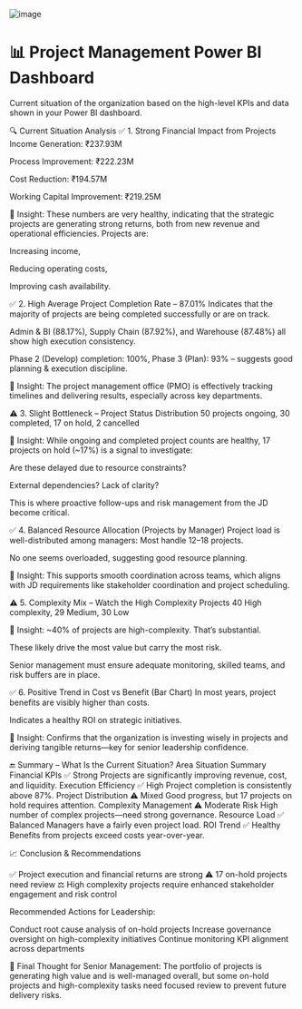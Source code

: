 ![image](https://github.com/user-attachments/assets/2788ee2d-a861-488a-994d-e69d0454398c)
# 📊 Project Management Power BI Dashboard

Current situation of the organization based on the high-level KPIs and data shown in your Power BI dashboard.

🔍 Current Situation Analysis
✅ 1. Strong Financial Impact from Projects
Income Generation: ₹237.93M

Process Improvement: ₹222.23M

Cost Reduction: ₹194.57M

Working Capital Improvement: ₹219.25M

📌 Insight:
These numbers are very healthy, indicating that the strategic projects are generating strong returns, both from new revenue and operational efficiencies. Projects are:

Increasing income,

Reducing operating costs,

Improving cash availability.

✅ 2. High Average Project Completion Rate – 87.01%
Indicates that the majority of projects are being completed successfully or are on track.

Admin & BI (88.17%), Supply Chain (87.92%), and Warehouse (87.48%) all show high execution consistency.

Phase 2 (Develop) completion: 100%, Phase 3 (Plan): 93% – suggests good planning & execution discipline.

📌 Insight:
The project management office (PMO) is effectively tracking timelines and delivering results, especially across key departments.

⚠️ 3. Slight Bottleneck – Project Status Distribution
50 projects ongoing, 30 completed, 17 on hold, 2 cancelled

📌 Insight:
While ongoing and completed project counts are healthy, 17 projects on hold (~17%) is a signal to investigate:

Are these delayed due to resource constraints?

External dependencies? Lack of clarity?

This is where proactive follow-ups and risk management from the JD become critical.

✅ 4. Balanced Resource Allocation (Projects by Manager)
Project load is well-distributed among managers: Most handle 12–18 projects.

No one seems overloaded, suggesting good resource planning.

📌 Insight:
This supports smooth coordination across teams, which aligns with JD requirements like stakeholder coordination and project scheduling.

⚠️ 5. Complexity Mix – Watch the High Complexity Projects
40 High complexity, 29 Medium, 30 Low

📌 Insight:
~40% of projects are high-complexity. That’s substantial.

These likely drive the most value but carry the most risk.

Senior management must ensure adequate monitoring, skilled teams, and risk buffers are in place.

✅ 6. Positive Trend in Cost vs Benefit (Bar Chart)
In most years, project benefits are visibly higher than costs.

Indicates a healthy ROI on strategic initiatives.

📌 Insight:
Confirms that the organization is investing wisely in projects and deriving tangible returns—key for senior leadership confidence.

🔚 Summary – What Is the Current Situation?
Area	Situation	Summary
Financial KPIs	✅ Strong	Projects are significantly improving revenue, cost, and liquidity.
Execution Efficiency	✅ High	Project completion is consistently above 87%.
Project Distribution	⚠️ Mixed	Good progress, but 17 projects on hold requires attention.
Complexity Management	⚠️ Moderate Risk	High number of complex projects—need strong governance.
Resource Load	✅ Balanced	Managers have a fairly even project load.
ROI Trend	✅ Healthy	Benefits from projects exceed costs year-over-year.

📈 Conclusion & Recommendations

✅ Project execution and financial returns are strong
⚠️ 17 on-hold projects need review
⚖️ High complexity projects require enhanced stakeholder engagement and risk control

Recommended Actions for Leadership:

Conduct root cause analysis of on-hold projects
Increase governance oversight on high-complexity initiatives
Continue monitoring KPI alignment across departments

📌 Final Thought for Senior Management:
The portfolio of projects is generating high value and is well-managed overall, but some on-hold projects and high-complexity tasks need focused review to prevent future delivery risks.


